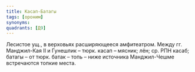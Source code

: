 ```yaml
---
title: Касап-Батагы
tags: [ороним]
synonyms:
quadrants: [Д9]
---
```


Лесистое ущ., в верховьях расширяющееся амфитеатром. Между гг. Манджил-Кая II и
Гунешлик – тюрк. касап – мясник; лён; ср. РПН касаб; батагы – от тюрк. батак –
топь – ниже источника Манджил-Чешме встречаются топкие места.
